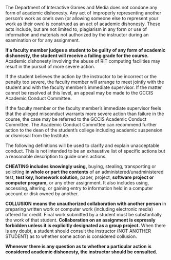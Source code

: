 The Department of Interactive Games and Media does not condone any form of academic dishonesty.  Any act of improperly representing another person’s work as one’s own (or allowing someone else to represent your work as their own) is construed as an act of academic dishonesty.  These acts include, but are not limited to, plagiarism in any form or use of information and materials not authorized by the instructor during an examination or for any assignment.

**If a faculty member judges a student to be guilty of any form of academic dishonesty, the student will receive a failing grade for the course.**  Academic dishonesty involving the abuse of RIT computing facilities may result in the pursuit of more severe action.

If the student believes the action by the instructor to be incorrect or the penalty too severe, the faculty member will arrange to meet jointly with the student and with the faculty member’s immediate supervisor.  If the matter cannot be resolved at this level, an appeal may be made to the GCCIS Academic Conduct Committee.

If the faculty member or the faculty member’s immediate supervisor feels that the alleged misconduct warrants more severe action than failure in the course, the case may be referred to the GCCIS Academic Conduct Committee.  The Academic Conduct Committee can recommend further action to the dean of the student’s college including academic suspension or dismissal from the Institute.

The following definitions will be used to clarify and explain unacceptable conduct.  This is not intended to be an exhaustive list of specific actions but a reasonable description to guide one’s actions.

**CHEATING includes knowingly using,** buying, stealing, transporting or soliciting **in whole or part the contents** of an administered/unadministered test, **test key, homework solution,** paper, project, **software project or computer program,** or any other assignment.  It also includes using, accessing, altering, or gaining entry to information held in a computer account or disk owned by another.                    

**COLLUSION means the unauthorized collaboration with another person** in preparing written work or computer work (including electronic media) offered for credit.  Final work submitted by a student must be substantially the work of that student.  **Collaboration on an assignment is expressly forbidden unless it is explicitly designated as a group project.**  When there is any doubt, a student should consult the instructor (NOT ANOTHER STUDENT) as to whether some action is considered collusion.

**Whenever there is any question as to whether a particular action is considered academic dishonesty, the instructor should be consulted.**
